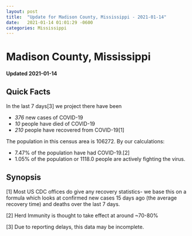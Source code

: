 ```yaml
---
layout: post
title:  "Update for Madison County, Mississippi - 2021-01-14"
date:   2021-01-14 01:01:29 -0600
categories: Mississippi
---
```


# Madison County, Mississippi
#### Updated 2021-01-14

## Quick Facts

In the last 7 days[3] we project there have been
- *376* new cases of COVID-19
- *10* people have died of COVID-19
- *210* people have recovered from COVID-19[1]

The population in this census area is 106272. By our calculations:
- 7.47% of the population have had COVID-19.[2]
- 1.05% of the population or 1118.0 people are actively fighting the virus.

## Synopsis




[1] Most US CDC offices do give any recovery statistics- we base this on a formula which looks at confirmed new cases
15 days ago (the average recovery time) and deaths over the last 7 days.

[2] Herd Immunity is thought to take effect at around ~70-80%

[3] Due to reporting delays, this data may be incomplete.
 
    